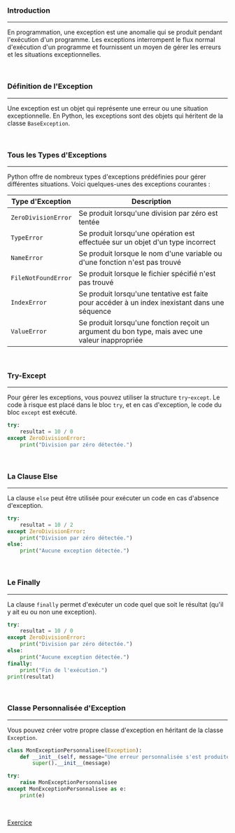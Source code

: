 ### Introduction

---

En programmation, une exception est une anomalie qui se produit pendant l'exécution d'un programme. Les exceptions interrompent le flux normal d'exécution d'un programme et fournissent un moyen de gérer les erreurs et les situations exceptionnelles.

<br>

### Définition de l'Exception

---

Une exception est un objet qui représente une erreur ou une situation exceptionnelle. En Python, les exceptions sont des objets qui héritent de la classe `BaseException`.

<br>

### Tous les Types d'Exceptions

---

Python offre de nombreux types d'exceptions prédéfinies pour gérer différentes situations. Voici quelques-unes des exceptions courantes :

| Type d'Exception    | Description                                                                                      |
| ------------------- | ------------------------------------------------------------------------------------------------ |
| `ZeroDivisionError` | Se produit lorsqu'une division par zéro est tentée                                               |
| `TypeError`         | Se produit lorsqu'une opération est effectuée sur un objet d'un type incorrect                   |
| `NameError`         | Se produit lorsque le nom d'une variable ou d'une fonction n'est pas trouvé                      |
| `FileNotFoundError` | Se produit lorsque le fichier spécifié n'est pas trouvé                                          |
| `IndexError`        | Se produit lorsqu'une tentative est faite pour accéder à un index inexistant dans une séquence   |
| `ValueError`        | Se produit lorsqu'une fonction reçoit un argument du bon type, mais avec une valeur inappropriée |

<br>

### Try-Except

---

Pour gérer les exceptions, vous pouvez utiliser la structure `try`-`except`. Le code à risque est placé dans le bloc `try`, et en cas d'exception, le code du bloc `except` est exécuté.

```python
try:
    resultat = 10 / 0
except ZeroDivisionError:
    print("Division par zéro détectée.")
```

<br>

### La Clause Else

---

La clause `else` peut être utilisée pour exécuter un code en cas d'absence d'exception.

```python
try:
    resultat = 10 / 2
except ZeroDivisionError:
    print("Division par zéro détectée.")
else:
    print("Aucune exception détectée.")
```

<br>

### Le Finally

---

La clause `finally` permet d'exécuter un code quel que soit le résultat (qu'il y ait eu ou non une exception).

```python
try:
    resultat = 10 / 0
except ZeroDivisionError:
    print("Division par zéro détectée.")
else:
    print("Aucune exception détectée.")
finally:
    print("Fin de l'exécution.")
print(resultat)
```

<br>

### Classe Personnalisée d'Exception

---

Vous pouvez créer votre propre classe d'exception en héritant de la classe `Exception`.

```python
class MonExceptionPersonnalisee(Exception):
    def __init__(self, message="Une erreur personnalisée s'est produite."):
        super().__init__(message)

try:
    raise MonExceptionPersonnalisee
except MonExceptionPersonnalisee as e:
    print(e)
```

<br>

[Exercice](b.%20POO/Exercices/VehiculeFactory.md)
